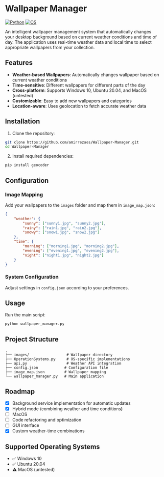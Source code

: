 # Wallpaper Manager

[![Python](https://img.shields.io/badge/Python-3.6%2B-blue.svg)](https://www.python.org/downloads/)
[![OS](https://img.shields.io/badge/OS-Windows%20|%20Linux%20|%20MacOS-orange.svg)]()

An intelligent wallpaper management system that automatically changes your desktop background based on current weather conditions and time of day. The application uses real-time weather data and local time to select appropriate wallpapers from your collection.

## Features

- **Weather-based Wallpapers**: Automatically changes wallpaper based on current weather conditions
- **Time-sensitive**: Different wallpapers for different parts of the day
- **Cross-platform**: Supports Windows 10, Ubuntu 20.04, and MacOS (untested)
- **Customizable**: Easy to add new wallpapers and categories
- **Location-aware**: Uses geolocation to fetch accurate weather data

## Installation

1. Clone the repository:
```bash
git clone https://github.com/amirrezaes/Wallpaper-Manager.git
cd Wallpaper-Manager
```

2. Install required dependencies:
```bash
pip install geocoder
```

## Configuration

### Image Mapping
Add your wallpapers to the `images` folder and map them in `image_map.json`:

```json
{
    "weather": {
        "sunny": ["sunny1.jpg", "sunny2.jpg"],
        "rainy": ["rain1.jpg", "rain2.jpg"],
        "snowy": ["snow1.jpg", "snow2.jpg"]
    },
    "time": {
        "morning": ["morning1.jpg", "morning2.jpg"],
        "evening": ["evening1.jpg", "evening2.jpg"],
        "night": ["night1.jpg", "night2.jpg"]
    }
}
```

### System Configuration
Adjust settings in `config.json` according to your preferences.

## Usage

Run the main script:
```bash
python wallpaper_manager.py
```

## Project Structure

```
.
├── images/                 # Wallpaper directory
├── OperationSystems.py     # OS-specific implementations
├── api.py                  # Weather API integration
├── config.json            # Configuration file
├── image_map.json         # Wallpaper mapping
└── wallpaper_manager.py   # Main application
```

## Roadmap

- [x] Background service implementation for automatic updates
- [x] Hybrid mode (combining weather and time conditions)
- [ ] MacOS
- [ ] Code refactoring and optimization
- [ ] GUI interface
- [x] Custom weather-time combinations

## Supported Operating Systems

- ✅ Windows 10
- ✅ Ubuntu 20.04
- ⚠️ MacOS (untested)


